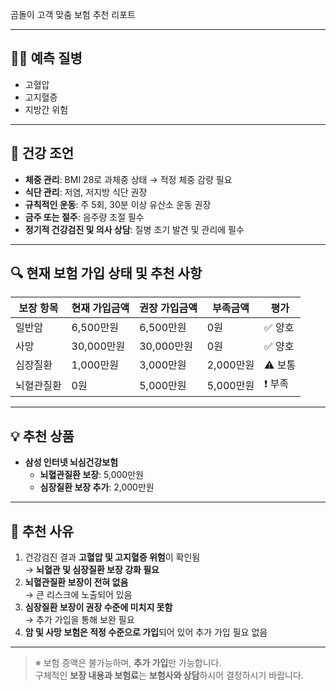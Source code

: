 곰돌이 고객 맞춤 보험 추천 리포트

---

## 🧑‍⚕️ 예측 질병

- 고혈압
- 고지혈증
- 지방간 위험

---

## 📌 건강 조언

- **체중 관리**: BMI 28로 과체중 상태 → 적정 체중 감량 필요
- **식단 관리**: 저염, 저지방 식단 권장
- **규칙적인 운동**: 주 5회, 30분 이상 유산소 운동 권장
- **금주 또는 절주**: 음주량 조절 필수
- **정기적 건강검진 및 의사 상담**: 질병 조기 발견 및 관리에 필수

---

## 🔍 현재 보험 가입 상태 및 추천 사항

| 보장 항목  | 현재 가입금액 | 권장 가입금액 | 부족금액  | 평가    |
| ---------- | ------------- | ------------- | --------- | ------- |
| 일반암     | 6,500만원     | 6,500만원     | 0원       | ✅ 양호 |
| 사망       | 30,000만원    | 30,000만원    | 0원       | ✅ 양호 |
| 심장질환   | 1,000만원     | 3,000만원     | 2,000만원 | ⚠️ 보통 |
| 뇌혈관질환 | 0원           | 5,000만원     | 5,000만원 | ❗ 부족 |

---

## 💡 추천 상품

- **삼성 인터넷 뇌심건강보험**
  - **뇌혈관질환 보장**: 5,000만원
  - **심장질환 보장 추가**: 2,000만원

---

## 💬 추천 사유

1. 건강검진 결과 **고혈압 및 고지혈증 위험**이 확인됨  
   → **뇌혈관 및 심장질환 보장 강화 필요**
2. **뇌혈관질환 보장이 전혀 없음**  
   → 큰 리스크에 노출되어 있음
3. **심장질환 보장이 권장 수준에 미치지 못함**  
   → 추가 가입을 통해 보완 필요
4. **암 및 사망 보험은 적정 수준으로 가입**되어 있어 추가 가입 필요 없음

---

> ※ 보험 증액은 불가능하며, **추가 가입**만 가능합니다.  
> 구체적인 **보장 내용과 보험료**는 **보험사와 상담**하시어 결정하시기 바랍니다.
